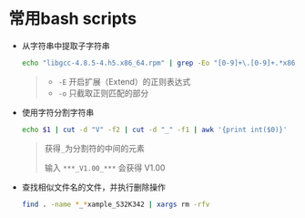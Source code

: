 # 常用bash scripts

- 从字符串中提取子字符串
  ```bash
  echo "libgcc-4.8.5-4.h5.x86_64.rpm" | grep -Eo "[0-9]+\.[0-9]+.*x86_64"
  ```
  >- `-E` 开启扩展（Extend）的正则表达式
  >- `-o` 只截取正则匹配的部分

- 使用字符分割字符串
  ```bash
  echo $1 | cut -d "V" -f2 | cut -d "_" -f1 | awk '{print int($0)}'
  ```
  >获得`_`为分割符的中间的元素
  >
  >输入 `***_V1.00_***` 会获得 V1.00

- 查找相似文件名的文件，并执行删除操作
  ```bash
  find . -name *_*xample_S32K342 | xargs rm -rfv
  ```
  